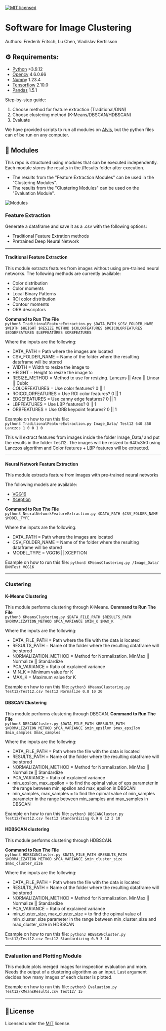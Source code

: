 [![MIT licensed][shield-license]](#)

[shield-license]: https://img.shields.io/badge/license-MIT-blue.svg


# Software for Image Clustering
Authors: Frederik Fritsch, Lu Chen, Vladislav Bertilsson

## ⚙️ Requirements:
- [Python](https://www.python.org/) >3.9.12
- [Opencv](https://opencv.org/) 4.6.0.66
- [Numpy](https://numpy.org/) 1.23.4
- [Tensorflow](https://www.tensorflow.org/) 2.10.0
- [Pandas](https://pandas.pydata.org/) 1.5.1


Step-by-step guide:
1. Choose method for feature extraction (Traditional/DNN)
2. Choose clustering method (K-Means/DBSCAN/HDBSCAN)
3. Evaluate

We have provided scripts to run all modules on [Alvis](https://www.c3se.chalmers.se/about/Alvis/), but the python files can of be run on any computer.

## 🚀 Modules
This repo is structured using modules that can be executed independently. Each module stores the results in the /Results folder after execution.  

- The results from the "Feature Extraction Modules" can be used in the "Clustering Modules".  
- The results from the "Clustering Modules" can be used on the "Evaluation Module".  

![Modules](https://iili.io/HoD1lLX.png)
### Feature Extraction
Generate a dataframe and save it as a .csv with the following options:
* Traditional Feature Extration methods
* Pretrained Deep Neural Network 

 ------
#### Traditional Feature Extraction
This module extracts features from images without using pre-trained neural networks. The following methods are currently available:
* Color distribution
* Color moments
* Local Binary Patterns
* ROI color distribution
* Contour moments
* ORB descriptors

**Command to Run The File**  
```python3 TraditionalFeatureExtraction.py $DATA_PATH $CSV_FOLDER_NAME $WIDTH $HEIGHT $RESIZE_METHOD $COLORFEATURES $ROICOLORFEATURES $EDGEFEATURES $LBPFEATURES $ORBFEATURES```  
  
Where the inputs are the following:
* DATA_PATH = Path where the images are located
* CSV_FOLDER_NAME = Name of the folder where the resulting dataframe will be stored
* WIDTH = Width to resize the image to
* HEIGHT = Height to resize the image to
* RESIZE_METHOD = Method to use for resizing. Lanczos || Area || Linear || Cubic
* COLORFEATURES = Use color features? 0 || 1
* ROICOLORFEATURES = Use ROI color features? 0 || 1
* EDGEFEATURES = Use canny edge features? 0 || 1
* LBPFEATURES = Use LBP features? 0 || 1
* ORBFEATURES = Use ORB keypoint features? 0 || 1


Example on how to run this file:  
```python3 TraditionalFeatureExtraction.py Image_Data/ Test12 640 350 Lanczos 1 0 0 1 0```  

This will extract features from images inside the folder Image_Data/ and put the results in the folder Test12. The images will be resized to 640x350 using Lanczos algorithm and Color features + LBP features will be extracted.

---

#### Neural Network Feature Extraction
This module extracts feature from images with pre-trained neural networks

The following models are available:
* [VGG16](https://keras.io/api/applications/vgg/)
* [Xception](https://keras.io/api/applications/xception/)

**Command to Run The File**  
```python3 NeuralNetworkFeatureExtraction.py $DATA_PATH $CSV_FOLDER_NAME $MODEL_TYPE ```  
  
Where the inputs are the following:
* DATA_PATH = Path where the images are located
* CSV_FOLDER_NAME = Name of the folder where the resulting dataframe will be stored
* MODEL_TYPE = VGG16 || XCEPTION

Example on how to run this file:
```python3 KMeansClustering.py /Image_Data/ DNNTest VGG16 ```

---
### Clustering
#### K-Means Clustering
This module performs clustering through K-Means.
**Command to Run The File**  
```python3 KMeansClustering.py $DATA_FILE_PATH $RESULTS_PATH $NORMALIZATION_METHOD $PCA_VARIANCE $MIN_K $MAX_K ```  
  
Where the inputs are the following:
* DATA_FILE_PATH = Path where the file with the data is located 
* RESULTS_PATH = Name of the folder where the resulting dataframe will be stored
* NORMALIZATION_METHOD = Method for Normalization. MinMax || Normalize || Standardize
* PCA_VARIANCE = Ratio of explained variance
* MIN_K = Minimum value for K
* MAX_K = Maximum value for K

Example on how to run this file:
```python3 KMeansClustering.py Test12/Test12.csv Test12 Normalize 0.8 10 20```

#### DBSCAN Clustering
This module performs clustering through DBSCAN.
**Command to Run The File**  
```python3 DBSCANCluster.py $DATA_FILE_PATH $RESULTS_PATH $NORMALIZATION_METHOD $PCA_VARIANCE $min_epsilon $max_epsilon $min_samples $max_samples ```  
  
Where the inputs are the following:
* DATA_FILE_PATH = Path where the file with the data is located 
* RESULTS_PATH = Name of the folder where the resulting dataframe will be stored
* NORMALIZATION_METHOD = Method for Normalization. MinMax || Normalize || Standardize
* PCA_VARIANCE = Ratio of explained variance
* min_epsilon, max_epsilon = to find the opimal value of eps parameter in the range between min_epsilon and max_epsilon in DBSCAN
* min_samples, max_samples = to find the opimal value of min_samples parameter in the range between min_samples and max_samples in DBSCAN

Example on how to run this file:
```python3 DBSCANCluster.py Test12/Test12.csv Test12 Standardizing 0.9 8 12 3 10```


#### HDBSCAN clustering
This module performs clustering through HDBSCAN. 

**Command to Run The File**  
```python3 HDBSCANCluster.py $DATA_FILE_PATH $RESULTS_PATH $NORMALIZATION_METHOD $PCA_VARIANCE $min_cluster_size $max_cluster_size ```  

Where the inputs are the following:
* DATA_FILE_PATH = Path where the file with the data is located 
* RESULTS_PATH = Name of the folder where the resulting dataframe will be stored
* NORMALIZATION_METHOD = Method for Normalization. MinMax || Normalize || Standardize
* PCA_VARIANCE = Ratio of explained variance
* min_cluster_size, max_cluster_size = to find the opimal value of min_cluster_size parameter in the range between min_cluster_size and max_cluster_size in HDBSCAN

Example on how to run this file:
```python3 HDBSCANCluster.py Test12/Test12.csv Test12 Standardizing 0.9 3 10```


---

### Evaluation and Plotting Module
This module plots merged images for inspection evaluation and more.
Needs the output of a clustering algorithm as an input. Last argument decides how many images of each cluster is plotted.

Example on how to run this file:
```python3 Evaluation.py Test12/KMeansResults.csv Test12/ 15```  

---
## 📝License
Licensed under the [MIT](https://github.com/FrederikFritsch/Image-clustering-project/blob/main/LICENSE.md) license.  


